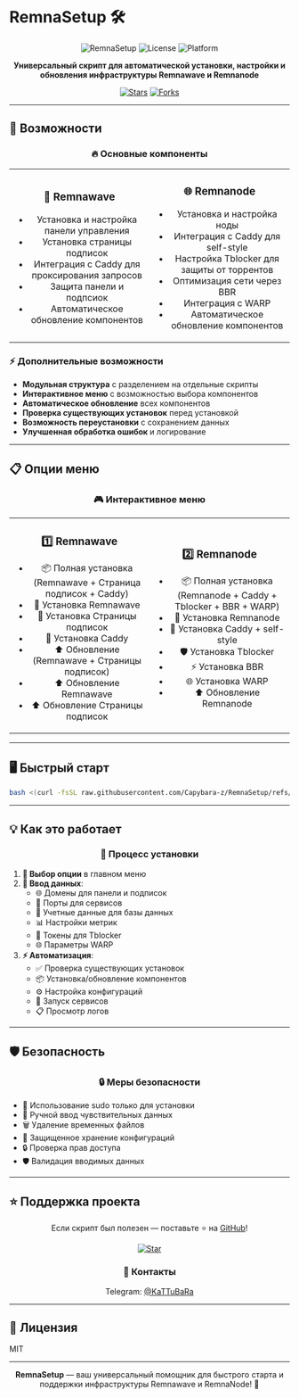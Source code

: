 # RemnaSetup 🛠️

<div align="center">

![RemnaSetup](https://img.shields.io/badge/RemnaSetup-2.0-blue)
![License](https://img.shields.io/badge/License-MIT-green)
![Platform](https://img.shields.io/badge/Platform-Ubuntu%20%7C%20Debian-orange)

**Универсальный скрипт для автоматической установки, настройки и обновления инфраструктуры Remnawave и Remnanode**

[![Stars](https://img.shields.io/github/stars/Capybara-z/RemnaSetup?style=social)](https://github.com/Capybara-z/RemnaSetup)
[![Forks](https://img.shields.io/github/forks/Capybara-z/RemnaSetup?style=social)](https://github.com/Capybara-z/RemnaSetup)

</div>

---

## 🚀 Возможности

<div align="center">

### 🔥 Основные компоненты

</div>

<table>
<tr>
<td width="50%" align="center">

### 🎯 Remnawave
- Установка и настройка панели управления
- Установка страницы подписок
- Интеграция с Caddy для проксирования запросов
- Защита панели и подпсиок
- Автоматическое обновление компонентов

</td>
<td width="50%" align="center">

### 🌐 Remnanode
- Установка и настройка ноды
- Интеграция с Caddy для self-style
- Настройка Tblocker для защиты от торрентов
- Оптимизация сети через BBR
- Интеграция с WARP
- Автоматическое обновление компонентов

</td>
</tr>
</table>

### ⚡ Дополнительные возможности
- **Модульная структура** с разделением на отдельные скрипты
- **Интерактивное меню** с возможностью выбора компонентов
- **Автоматическое обновление** всех компонентов
- **Проверка существующих установок** перед установкой
- **Возможность переустановки** с сохранением данных
- **Улучшенная обработка ошибок** и логирование

---

## 📋 Опции меню

<div align="center">

### 🎮 Интерактивное меню

</div>

<table>
<tr>
<td width="50%" align="center">

### 1️⃣ Remnawave
- 📦 Полная установка (Remnawave + Страница подписок + Caddy)
- 🚀 Установка Remnawave
- 📱 Установка Страницы подписок
- 🔄 Установка Caddy
- ⬆️ Обновление (Remnawave + Страницы подписок)
- ⬆️ Обновление Remnawave
- ⬆️ Обновление Страницы подписок

</td>
<td width="50%" align="center">

### 2️⃣ Remnanode
- 📦 Полная установка (Remnanode + Caddy + Tblocker + BBR + WARP)
- 🚀 Установка Remnanode
- 🔄 Установка Caddy + self-style
- 🛡️ Установка Tblocker
- ⚡ Установка BBR
- 🌐 Установка WARP
- ⬆️ Обновление Remnanode

</td>
</tr>
</table>

---

## 🖥️ Быстрый старт

```bash
bash <(curl -fsSL raw.githubusercontent.com/Capybara-z/RemnaSetup/refs/heads/main/install.sh)
```

---

## 💡 Как это работает

<div align="center">

### 🔄 Процесс установки

</div>

1. **🎯 Выбор опции** в главном меню
2. **📝 Ввод данных**:
   - 🌐 Домены для панели и подписок
   - 🔌 Порты для сервисов
   - 🔑 Учетные данные для базы данных
   - 📊 Настройки метрик
   - 🤖 Токены для Tblocker
   - 🌐 Параметры WARP
3. **⚡ Автоматизация**:
   - ✅ Проверка существующих установок
   - 📦 Установка/обновление компонентов
   - ⚙️ Настройка конфигураций
   - 🚀 Запуск сервисов
   - 📋 Просмотр логов

---

## 🛡️ Безопасность

<div align="center">

### 🔒 Меры безопасности

</div>

- 🔐 Использование sudo только для установки
- 🔑 Ручной ввод чувствительных данных
- 🗑️ Удаление временных файлов
- 📝 Защищенное хранение конфигураций
- 🔒 Проверка прав доступа
- 🛡️ Валидация вводимых данных

---

## ⭐️ Поддержка проекта

<div align="center">

Если скрипт был полезен — поставьте ⭐️ на [GitHub](https://github.com/Capybara-z/RemnaSetup)!

[![Star](https://img.shields.io/github/stars/Capybara-z/RemnaSetup?style=social)](https://github.com/Capybara-z/RemnaSetup)

### 📱 Контакты
 Telegram: [@KaTTuBaRa](https://t.me/KaTTuBaRa)

</div>

---

## 📄 Лицензия

MIT

---

<div align="center">

**RemnaSetup** — ваш универсальный помощник для быстрого старта и поддержки инфраструктуры Remnawave и RemnaNode! 🚀

</div>